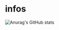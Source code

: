# infos

![Anurag's GitHub stats](https://github-readme-stats.vercel.app/api?username=paulofelipere&hide=contribs,prs)
